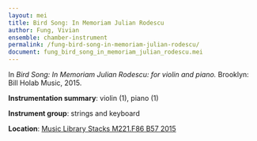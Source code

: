 ```yaml
---
layout: mei
title: Bird Song: In Memoriam Julian Rodescu
author: Fung, Vivian
ensemble: chamber-instrument
permalink: /fung-bird-song-in-memoriam-julian-rodescu/
document: fung_bird_song_in_memoriam_julian_rodescu.mei
---
```


In *Bird Song: In Memoriam Julian Rodescu: for violin and piano.* Brooklyn: Bill Holab Music, 2015.

**Instrumentation summary**: violin (1), piano (1)

**Instrument group**: strings and keyboard

**Location**: <a href="https://tufts.primo.exlibrisgroup.com/permalink/01TUN_INST/1kc9gia/alma991018317925503851" target="_blank">Music Library Stacks M221.F86 B57 2015</a>
